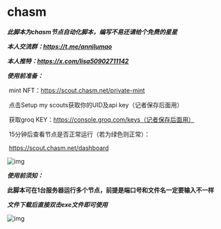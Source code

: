 # chasm

***此脚本为chasm节点自动化脚本，编写不易还请给个免费的星星***

***本人交流群：https://t.me/annilumao***

***本人推特：https://x.com/lisa50902711142***

***使用前准备：***

​	mint NFT：https://scout.chasm.net/private-mint

​	点击Setup my scouts获取你的UID及api key（记者保存后面用）

​	获取groq KEY：https://console.groq.com/keys（记者保存后面用）

​	15分钟后查看节点是否正常运行（若为绿色则正常）：

​	https://scout.chasm.net/dashboard

  ![img](https://cdn.nlark.com/yuque/0/2024/png/40368878/1721716887274-f1ad2999-8f48-4221-b678-d5fb877af40b.png)

***使用前须知：***

​	**此脚本可在1台服务器运行多个节点，前提是端口号和文件名一定要输入不一样**

***文件下载后直接双击exe文件即可使用***

![img](https://cdn.nlark.com/yuque/0/2024/png/40368878/1721716738839-2dbe6cd0-a7f4-435e-b3c8-0b5a798a256b.png)